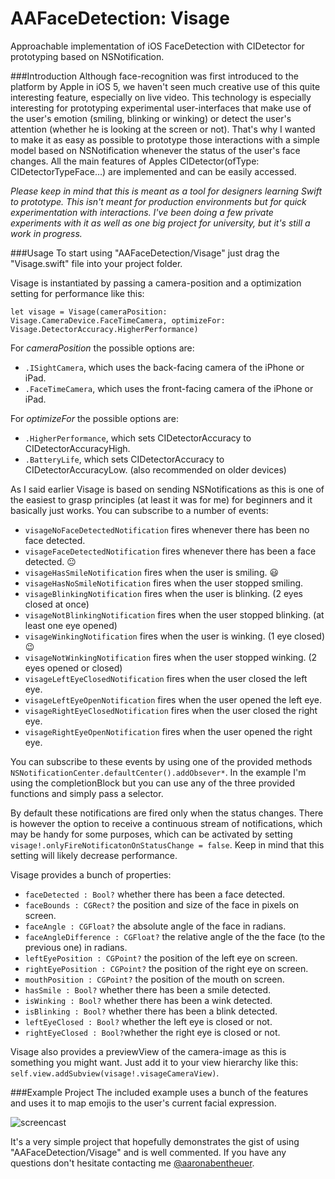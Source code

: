 AAFaceDetection: Visage
===============
Approachable implementation of iOS FaceDetection with CIDetector for prototyping based on NSNotification.

###Introduction
Although face-recognition was first introduced to the platform by Apple in iOS 5, we haven't seen much creative use of this quite interesting feature, especially on live video. This technology is especially interesting for prototyping experimental user-interfaces that make use of the user's emotion (smiling, blinking or winking) or detect the user's attention (whether he is looking at the screen or not). That's why I wanted to make it as easy as possible to prototype those interactions with a simple model based on NSNotification whenever the status of the user's face changes. All the main features of Apples CIDetector(ofType: CIDetectorTypeFace…) are implemented and can be easily accessed.

*Please keep in mind that this is meant as a tool for designers learning Swift to prototype. This isn't meant for production environments but for quick experimentation with interactions. I've been doing a few private experiments with it as well as one big project for university, but it's still a work in progress.*

###Usage
To start using "AAFaceDetection/Visage" just drag the "Visage.swift" file into your project folder.

Visage is instantiated by passing a camera-position and a optimization setting for performance like this:
```
let visage = Visage(cameraPosition: Visage.CameraDevice.FaceTimeCamera, optimizeFor: Visage.DetectorAccuracy.HigherPerformance)
```

For *cameraPosition* the possible options are:
* `.ISightCamera`, which uses the back-facing camera of the iPhone or iPad.
* `.FaceTimeCamera`, which uses the front-facing camera of the iPhone or iPad.

For *optimizeFor* the possible options are:
* `.HigherPerformance`, which sets CIDetectorAccuracy to CIDetectorAccuracyHigh.
* `.BatteryLife`, which sets CIDetectorAccuracy to CIDetectorAccuracyLow. (also recommended on older devices)

As I said earlier Visage is based on sending NSNotifications as this is one of the easiest to grasp principles (at least it was for me) for beginners and it basically just works. You can subscribe to a number of events:

* `visageNoFaceDetectedNotification` fires whenever there has been no face detected.
* `visageFaceDetectedNotification` fires whenever there has been a face detected. 😐
* `visageHasSmileNotification` fires when the user is smiling. 😃
* `visageHasNoSmileNotification` fires when the user stopped smiling.
* `visageBlinkingNotification` fires when the user is blinking. (2 eyes closed at once)
* `visageNotBlinkingNotification` fires when the user stopped blinking. (at least one eye opened)
* `visageWinkingNotification` fires when the user is winking. (1 eye closed) 😉
* `visageNotWinkingNotification` fires when the user stopped winking. (2 eyes opened or closed)
* `visageLeftEyeClosedNotification` fires when the user closed the left eye.
* `visageLeftEyeOpenNotification` fires when the user opened the left eye.
* `visageRightEyeClosedNotification` fires when the user closed the right eye.
* `visageRightEyeOpenNotification` fires when the user opened the right eye.

You can subscribe to these events by using one of the provided methods `NSNotificationCenter.defaultCenter().addObsever*`. In the example I'm using the completionBlock but you can use any of the three provided functions and simply pass a selector.

By default these notifications are fired only when the status changes. There is however the option to receive a continuous stream of notifications, which may be handy for some purposes, which can be activated by setting `        visage!.onlyFireNotificatonOnStatusChange = false`. 
Keep in mind that this setting will likely decrease performance.

Visage provides a bunch of properties:
* `faceDetected : Bool?` whether there has been a face detected.
* `faceBounds : CGRect?` the position and size of the face in pixels on screen.
* `faceAngle : CGFloat?` the absolute angle of the face in radians.
* `faceAngleDifference : CGFloat?` the relative angle of the the face (to the previous one) in radians.
* `leftEyePosition : CGPoint?` the position of the left eye on screen.
* `rightEyePosition : CGPoint?` the position of the right eye on screen.
* `mouthPosition : CGPoint?` the position of the mouth on screen.
* `hasSmile : Bool?` whether there has been a smile detected.
* `isWinking : Bool?` whether there has been a wink detected.
* `isBlinking : Bool?` whether there has been a blink detected.
* `leftEyeClosed : Bool?` whether the left eye is closed or not.
* `rightEyeClosed : Bool?`whether the right eye is closed or not.

Visage also provides a previewView of the camera-image as this is something you might want.
Just add it to your view hierarchy like this: `self.view.addSubview(visage!.visageCameraView)`.

###Example Project
The included example uses a bunch of the features and uses it to map emojis to the user's current facial expression.

![screencast](https://github.com/aaronabentheuer/AAFaceDetection/blob/master/screencast.gif)

It's a very simple project that hopefully demonstrates the gist of using "AAFaceDetection/Visage" and is well commented. If you have any questions don't hesitate contacting me [@aaronabentheuer](twitter.com/aaronabentheuer).
